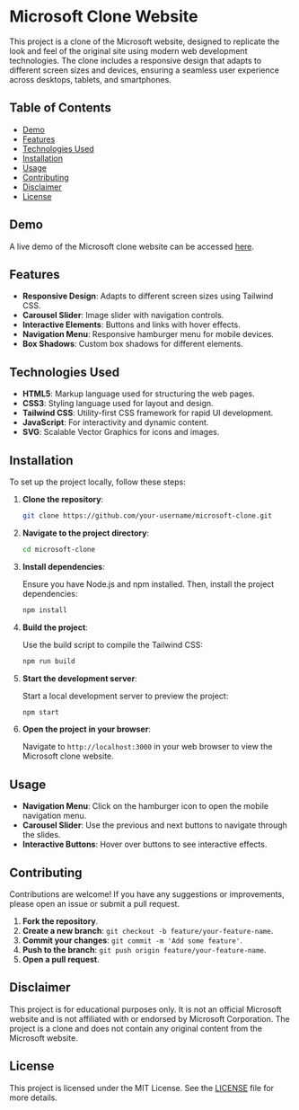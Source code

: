 # Microsoft Clone Website

This project is a clone of the Microsoft website, designed to replicate the look and feel of the original site using modern web development technologies. The clone includes a responsive design that adapts to different screen sizes and devices, ensuring a seamless user experience across desktops, tablets, and smartphones.

## Table of Contents

- [Demo](#demo)
- [Features](#features)
- [Technologies Used](#technologies-used)
- [Installation](#installation)
- [Usage](#usage)
- [Contributing](#contributing)
- [Disclaimer](#disclaimer)
- [License](#license)

## Demo

A live demo of the Microsoft clone website can be accessed [here](#).

## Features

- **Responsive Design**: Adapts to different screen sizes using Tailwind CSS.
- **Carousel Slider**: Image slider with navigation controls.
- **Interactive Elements**: Buttons and links with hover effects.
- **Navigation Menu**: Responsive hamburger menu for mobile devices.
- **Box Shadows**: Custom box shadows for different elements.

## Technologies Used

- **HTML5**: Markup language used for structuring the web pages.
- **CSS3**: Styling language used for layout and design.
- **Tailwind CSS**: Utility-first CSS framework for rapid UI development.
- **JavaScript**: For interactivity and dynamic content.
- **SVG**: Scalable Vector Graphics for icons and images.

## Installation

To set up the project locally, follow these steps:

1. **Clone the repository**:

    ```bash
    git clone https://github.com/your-username/microsoft-clone.git
    ```

2. **Navigate to the project directory**:

    ```bash
    cd microsoft-clone
    ```

3. **Install dependencies**:

    Ensure you have Node.js and npm installed. Then, install the project dependencies:

    ```bash
    npm install
    ```

4. **Build the project**:

    Use the build script to compile the Tailwind CSS:

    ```bash
    npm run build
    ```

5. **Start the development server**:

    Start a local development server to preview the project:

    ```bash
    npm start
    ```

6. **Open the project in your browser**:

    Navigate to `http://localhost:3000` in your web browser to view the Microsoft clone website.

## Usage

- **Navigation Menu**: Click on the hamburger icon to open the mobile navigation menu.
- **Carousel Slider**: Use the previous and next buttons to navigate through the slides.
- **Interactive Buttons**: Hover over buttons to see interactive effects.

## Contributing

Contributions are welcome! If you have any suggestions or improvements, please open an issue or submit a pull request.

1. **Fork the repository**.
2. **Create a new branch**: `git checkout -b feature/your-feature-name`.
3. **Commit your changes**: `git commit -m 'Add some feature'`.
4. **Push to the branch**: `git push origin feature/your-feature-name`.
5. **Open a pull request**.

## Disclaimer
This project is for educational purposes only. It is not an official Microsoft website and is not affiliated with or endorsed by Microsoft Corporation. The project is a clone and does not contain any original content from the Microsoft website.

## License

This project is licensed under the MIT License. See the [LICENSE](https://mit-license.org/) file for more details.
